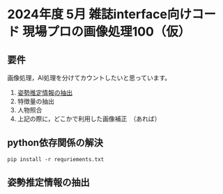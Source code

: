 # 2024年度 5月 雑誌interface向けコード 現場プロの画像処理100（仮）

## 要件

画像処理，AI処理を分けてカウントしたいと思っています。

1. [姿勢推定情報の抽出](#姿勢推定情報の抽出)
2. 特徴量の抽出
3. 人物照合
4. 上記の際に，どこかで利用した画像補正　（あれば）

## python依存関係の解決
```
pip install -r requriements.txt
```

## 姿勢推定情報の抽出

